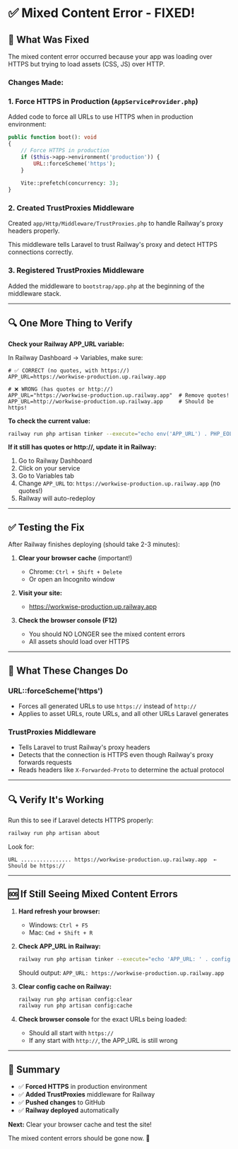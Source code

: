 # ✅ Mixed Content Error - FIXED!

## 🎉 What Was Fixed

The mixed content error occurred because your app was loading over HTTPS but trying to load assets (CSS, JS) over HTTP.

### Changes Made:

### 1. **Force HTTPS in Production** (`AppServiceProvider.php`)
Added code to force all URLs to use HTTPS when in production environment:

```php
public function boot(): void
{
    // Force HTTPS in production
    if ($this->app->environment('production')) {
        URL::forceScheme('https');
    }
    
    Vite::prefetch(concurrency: 3);
}
```

### 2. **Created TrustProxies Middleware**
Created `app/Http/Middleware/TrustProxies.php` to handle Railway's proxy headers properly.

This middleware tells Laravel to trust Railway's proxy and detect HTTPS connections correctly.

### 3. **Registered TrustProxies Middleware**
Added the middleware to `bootstrap/app.php` at the beginning of the middleware stack.

---

## 🔍 One More Thing to Verify

**Check your Railway APP_URL variable:**

In Railway Dashboard → Variables, make sure:

```env
# ✅ CORRECT (no quotes, with https://)
APP_URL=https://workwise-production.up.railway.app

# ❌ WRONG (has quotes or http://)
APP_URL="https://workwise-production.up.railway.app"  # Remove quotes!
APP_URL=http://workwise-production.up.railway.app     # Should be https!
```

**To check the current value:**
```bash
railway run php artisan tinker --execute="echo env('APP_URL') . PHP_EOL;"
```

**If it still has quotes or http://, update it in Railway:**
1. Go to Railway Dashboard
2. Click on your service
3. Go to Variables tab
4. Change `APP_URL` to: `https://workwise-production.up.railway.app` (no quotes!)
5. Railway will auto-redeploy

---

## ✅ Testing the Fix

After Railway finishes deploying (should take 2-3 minutes):

1. **Clear your browser cache** (important!)
   - Chrome: `Ctrl + Shift + Delete`
   - Or open an Incognito window

2. **Visit your site:**
   - https://workwise-production.up.railway.app

3. **Check the browser console (F12)**
   - You should NO LONGER see the mixed content errors
   - All assets should load over HTTPS

---

## 🎯 What These Changes Do

### URL::forceScheme('https')
- Forces all generated URLs to use `https://` instead of `http://`
- Applies to asset URLs, route URLs, and all other URLs Laravel generates

### TrustProxies Middleware
- Tells Laravel to trust Railway's proxy headers
- Detects that the connection is HTTPS even though Railway's proxy forwards requests
- Reads headers like `X-Forwarded-Proto` to determine the actual protocol

---

## 🔍 Verify It's Working

Run this to see if Laravel detects HTTPS properly:
```bash
railway run php artisan about
```

Look for:
```
URL ................ https://workwise-production.up.railway.app  ← Should be https://
```

---

## 🆘 If Still Seeing Mixed Content Errors

1. **Hard refresh your browser:**
   - Windows: `Ctrl + F5`
   - Mac: `Cmd + Shift + R`

2. **Check APP_URL in Railway:**
   ```bash
   railway run php artisan tinker --execute="echo 'APP_URL: ' . config('app.url') . PHP_EOL;"
   ```
   
   Should output: `APP_URL: https://workwise-production.up.railway.app`

3. **Clear config cache on Railway:**
   ```bash
   railway run php artisan config:clear
   railway run php artisan config:cache
   ```

4. **Check browser console** for the exact URLs being loaded:
   - Should all start with `https://`
   - If any start with `http://`, the APP_URL is still wrong

---

## 📝 Summary

- ✅ **Forced HTTPS** in production environment
- ✅ **Added TrustProxies** middleware for Railway
- ✅ **Pushed changes** to GitHub
- ✅ **Railway deployed** automatically

**Next:** Clear your browser cache and test the site!

The mixed content errors should be gone now. 🎉

